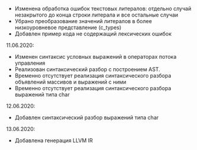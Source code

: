 - Изменена обработка ошибок текстовых литералов: отдельно случай незакрытого до конца строки литерала и все остальные случаи
- Убрано преобразование значений литералов в более низкоуровневое представление (c_types)
- Добавлен пример кода не содержащий лексических ошибок

11.06.2020:
- Изменен синтаксис условных выражений в операторах потока управления
- Реализован синтаксический разбор с построением AST.
- Временно отсутствует реализация синтаксического разбора объявлений массивов и выражений с ними
- Временно отсутствует реализация синтаксического разбора выражений типа char

12.06.2020:
- Добавлен синтаксический разбор выражений типа char

13.06.2020:
- Добавлена генерация LLVM IR